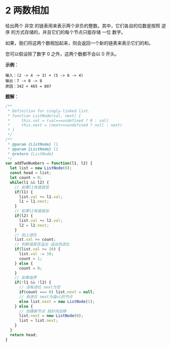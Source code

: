 # 2 两数相加

给出两个 非空 的链表用来表示两个非负的整数。其中，它们各自的位数是按照 逆序 的方式存储的，并且它们的每个节点只能存储 一位 数字。

如果，我们将这两个数相加起来，则会返回一个新的链表来表示它们的和。

您可以假设除了数字 0 之外，这两个数都不会以 0 开头。

**示例**：

```
输入：(2 -> 4 -> 3) + (5 -> 6 -> 4)
输出：7 -> 0 -> 8
原因：342 + 465 = 807
```

**题解**：

``` js
/**
 * Definition for singly-linked list.
 * function ListNode(val, next) {
 *     this.val = (val===undefined ? 0 : val)
 *     this.next = (next===undefined ? null : next)
 * }
 */
/**
 * @param {ListNode} l1
 * @param {ListNode} l2
 * @return {ListNode}
 */
var addTwoNumbers = function(l1, l2) {
  let list = new ListNode(0);
  const head = list;
  let count = 0;
  while(l1 && l2) {
    // 如果l1有值就加
    if(l1) {
      list.val += l1.val;
      l1 = l1.next;
    }
    // 如果l2有值就加
    if(l2) {
      list.val += l2.val;
      l2 = l2.next;
    }
    // 加上进位
    list.val += count;
    // 判断值是否溢出 溢出则进位
    if(list.val >= 10) {
      list.val -= 10;
      count = 1;
    } else {
      count = 0;
    }
    // 如果临界
    if(!l1 && !l2) {
      // 没有进位 next为空
      if(count === 0) list.next = null;
      // 有进位 next为值=1的节点
      else list.next = new ListNode(1);
    } else {
      // 创建新节点 指针向后移
      list.next = new ListNode(0);
      list = list.next;
    }
  }
  return head;
}
```

# 